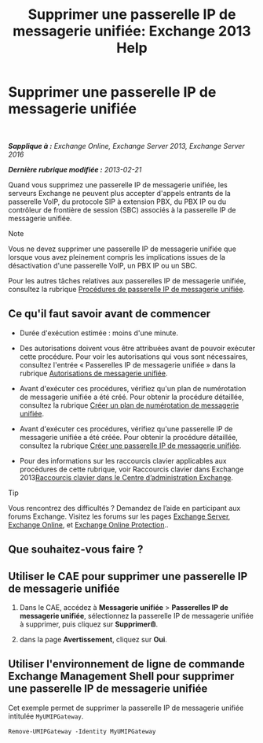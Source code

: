 ﻿---
title: 'Supprimer une passerelle IP de messagerie unifiée: Exchange 2013 Help'
TOCTitle: Supprimer une passerelle IP de messagerie unifiée
ms:assetid: 569d3741-67dd-4597-8d28-010011be0c12
ms:mtpsurl: https://technet.microsoft.com/fr-fr/library/Aa998214(v=EXCHG.150)
ms:contentKeyID: 50478232
ms.date: 05/23/2018
mtps_version: v=EXCHG.150
ms.translationtype: MT
---

# Supprimer une passerelle IP de messagerie unifiée

 

_**Sapplique à :** Exchange Online, Exchange Server 2013, Exchange Server 2016_

_**Dernière rubrique modifiée :** 2013-02-21_

Quand vous supprimez une passerelle IP de messagerie unifiée, les serveurs Exchange ne peuvent plus accepter d'appels entrants de la passerelle VoIP, du protocole SIP à extension PBX, du PBX IP ou du contrôleur de frontière de session (SBC) associés à la passerelle IP de messagerie unifiée.

> [!NOTE]
> Vous ne devez supprimer une passerelle IP de messagerie unifiée que lorsque vous avez pleinement compris les implications issues de la désactivation d'une passerelle VoIP, un PBX IP ou un SBC.


Pour les autres tâches relatives aux passerelles IP de messagerie unifiée, consultez la rubrique [Procédures de passerelle IP de messagerie unifiée](um-ip-gateway-procedures-exchange-2013-help.md).

## Ce qu'il faut savoir avant de commencer

  - Durée d'exécution estimée : moins d'une minute.

  - Des autorisations doivent vous être attribuées avant de pouvoir exécuter cette procédure. Pour voir les autorisations qui vous sont nécessaires, consultez l'entrée « Passerelles IP de messagerie unifiée » dans la rubrique [Autorisations de messagerie unifiée](unified-messaging-permissions-exchange-2013-help.md).

  - Avant d'exécuter ces procédures, vérifiez qu'un plan de numérotation de messagerie unifiée a été créé. Pour obtenir la procédure détaillée, consultez la rubrique [Créer un plan de numérotation de messagerie unifiée](create-a-um-dial-plan-exchange-2013-help.md).

  - Avant d'exécuter ces procédures, vérifiez qu'une passerelle IP de messagerie unifiée a été créée. Pour obtenir la procédure détaillée, consultez la rubrique [Créer une passerelle IP de messagerie unifiée](create-a-um-ip-gateway-exchange-2013-help.md).

  - Pour des informations sur les raccourcis clavier applicables aux procédures de cette rubrique, voir Raccourcis clavier dans Exchange 2013[Raccourcis clavier dans le Centre d’administration Exchange](keyboard-shortcuts-in-the-exchange-admin-center-exchange-online-protection-help.md).

> [!TIP]
> Vous rencontrez des difficultés ? Demandez de l’aide en participant aux forums Exchange. Visitez les forums sur les pages <a href="https://go.microsoft.com/fwlink/p/?linkid=60612">Exchange Server</a>, <a href="https://go.microsoft.com/fwlink/p/?linkid=267542">Exchange Online</a>, et <a href="https://go.microsoft.com/fwlink/p/?linkid=285351">Exchange Online Protection</a>..


## Que souhaitez-vous faire ?

## Utiliser le CAE pour supprimer une passerelle IP de messagerie unifiée

1.  Dans le CAE, accédez à **Messagerie unifiée** \> **Passerelles IP de messagerie unifiée**, sélectionnez la passerelle IP de messagerie unifiée à supprimer, puis cliquez sur **Supprimer**![Icône Supprimer](images/Dd979797.14f639f6-61e8-4418-bbfb-0db14de9d2f5(EXCHG.150).gif "Icône Supprimer").

2.  dans la page **Avertissement**, cliquez sur **Oui**.

## Utiliser l'environnement de ligne de commande Exchange Management Shell pour supprimer une passerelle IP de messagerie unifiée

Cet exemple permet de supprimer la passerelle IP de messagerie unifiée intitulée `MyUMIPGateway`.

    Remove-UMIPGateway -Identity MyUMIPGateway

